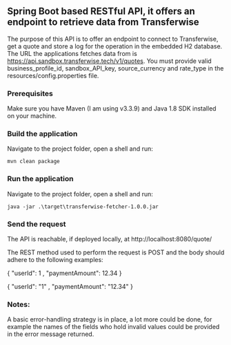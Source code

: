 ## Spring Boot based RESTful API, it offers an endpoint to retrieve data from Transferwise 


The purpose of this API is to offer an endpoint to connect to Transferwise, get a quote and store a log for the operation in the embedded H2 database.
The URL the applications fetches data from is https://api.sandbox.transferwise.tech/v1/quotes.
You must provide valid business_profile_id, sandbox_API_key, source_currency and rate_type in the resources/config.properties file.


### Prerequisites

Make sure you have Maven (I am using v3.3.9) and Java 1.8 SDK installed on your machine.

### Build the application

Navigate to the project folder, open a shell and run:
```
mvn clean package
```

### Run the application

Navigate to the project folder, open a shell and run:
```
java -jar .\target\transferwise-fetcher-1.0.0.jar
```

### Send the request

The API is reachable, if deployed locally, at http://localhost:8080/quote/

The REST method used to perform the request is POST and the body should adhere to the following examples:

{
	"userId": 1 ,
    "paymentAmount": 12.34
}

{
	"userId": "1" ,
    "paymentAmount": "12.34"
} 


### Notes:

A basic error-handling strategy is in place, a lot more could be done, for example the names of the fields who hold 
invalid values could be provided in the error message returned.

